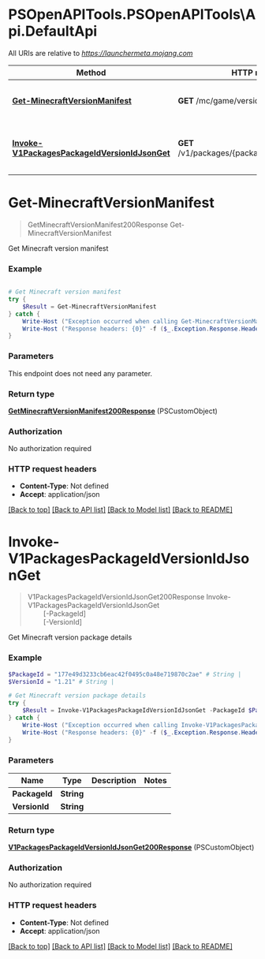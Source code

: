 # PSOpenAPITools.PSOpenAPITools\Api.DefaultApi

All URIs are relative to *https://launchermeta.mojang.com*

Method | HTTP request | Description
------------- | ------------- | -------------
[**Get-MinecraftVersionManifest**](DefaultApi.md#Get-MinecraftVersionManifest) | **GET** /mc/game/version_manifest.json | Get Minecraft version manifest
[**Invoke-V1PackagesPackageIdVersionIdJsonGet**](DefaultApi.md#Invoke-V1PackagesPackageIdVersionIdJsonGet) | **GET** /v1/packages/{packageId}/{versionId}.json | Get Minecraft version package details


<a id="Get-MinecraftVersionManifest"></a>
# **Get-MinecraftVersionManifest**
> GetMinecraftVersionManifest200Response Get-MinecraftVersionManifest<br>

Get Minecraft version manifest

### Example
```powershell

# Get Minecraft version manifest
try {
    $Result = Get-MinecraftVersionManifest
} catch {
    Write-Host ("Exception occurred when calling Get-MinecraftVersionManifest: {0}" -f ($_.ErrorDetails | ConvertFrom-Json))
    Write-Host ("Response headers: {0}" -f ($_.Exception.Response.Headers | ConvertTo-Json))
}
```

### Parameters
This endpoint does not need any parameter.

### Return type

[**GetMinecraftVersionManifest200Response**](GetMinecraftVersionManifest200Response.md) (PSCustomObject)

### Authorization

No authorization required

### HTTP request headers

 - **Content-Type**: Not defined
 - **Accept**: application/json

[[Back to top]](#) [[Back to API list]](../README.md#documentation-for-api-endpoints) [[Back to Model list]](../README.md#documentation-for-models) [[Back to README]](../README.md)

<a id="Invoke-V1PackagesPackageIdVersionIdJsonGet"></a>
# **Invoke-V1PackagesPackageIdVersionIdJsonGet**
> V1PackagesPackageIdVersionIdJsonGet200Response Invoke-V1PackagesPackageIdVersionIdJsonGet<br>
> &nbsp;&nbsp;&nbsp;&nbsp;&nbsp;&nbsp;&nbsp;&nbsp;[-PackageId] <String><br>
> &nbsp;&nbsp;&nbsp;&nbsp;&nbsp;&nbsp;&nbsp;&nbsp;[-VersionId] <String><br>

Get Minecraft version package details

### Example
```powershell
$PackageId = "177e49d3233cb6eac42f0495c0a48e719870c2ae" # String | 
$VersionId = "1.21" # String | 

# Get Minecraft version package details
try {
    $Result = Invoke-V1PackagesPackageIdVersionIdJsonGet -PackageId $PackageId -VersionId $VersionId
} catch {
    Write-Host ("Exception occurred when calling Invoke-V1PackagesPackageIdVersionIdJsonGet: {0}" -f ($_.ErrorDetails | ConvertFrom-Json))
    Write-Host ("Response headers: {0}" -f ($_.Exception.Response.Headers | ConvertTo-Json))
}
```

### Parameters

Name | Type | Description  | Notes
------------- | ------------- | ------------- | -------------
 **PackageId** | **String**|  | 
 **VersionId** | **String**|  | 

### Return type

[**V1PackagesPackageIdVersionIdJsonGet200Response**](V1PackagesPackageIdVersionIdJsonGet200Response.md) (PSCustomObject)

### Authorization

No authorization required

### HTTP request headers

 - **Content-Type**: Not defined
 - **Accept**: application/json

[[Back to top]](#) [[Back to API list]](../README.md#documentation-for-api-endpoints) [[Back to Model list]](../README.md#documentation-for-models) [[Back to README]](../README.md)

